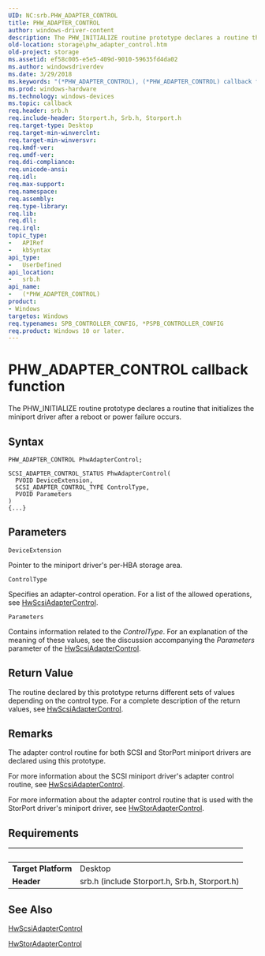 ```yaml
---
UID: NC:srb.PHW_ADAPTER_CONTROL
title: PHW_ADAPTER_CONTROL
author: windows-driver-content
description: The PHW_INITIALIZE routine prototype declares a routine that initializes the miniport driver after a reboot or power failure occurs.
old-location: storage\phw_adapter_control.htm
old-project: storage
ms.assetid: ef58c005-e5e5-409d-9010-59635fd4da02
ms.author: windowsdriverdev
ms.date: 3/29/2018
ms.keywords: "(*PHW_ADAPTER_CONTROL), (*PHW_ADAPTER_CONTROL) callback function [Storage Devices], ide_minikr_fb5a2e9f-b755-417e-b152-ef680c85c16a.xml, srb/(*PHW_ADAPTER_CONTROL), storage.phw_adapter_control"
ms.prod: windows-hardware
ms.technology: windows-devices
ms.topic: callback
req.header: srb.h
req.include-header: Storport.h, Srb.h, Storport.h
req.target-type: Desktop
req.target-min-winverclnt: 
req.target-min-winversvr: 
req.kmdf-ver: 
req.umdf-ver: 
req.ddi-compliance: 
req.unicode-ansi: 
req.idl: 
req.max-support: 
req.namespace: 
req.assembly: 
req.type-library: 
req.lib: 
req.dll: 
req.irql: 
topic_type:
-	APIRef
-	kbSyntax
api_type:
-	UserDefined
api_location:
-	srb.h
api_name:
-	(*PHW_ADAPTER_CONTROL)
product:
- Windows
targetos: Windows
req.typenames: SPB_CONTROLLER_CONFIG, *PSPB_CONTROLLER_CONFIG
req.product: Windows 10 or later.
---
```



# PHW_ADAPTER_CONTROL callback function
The PHW_INITIALIZE routine prototype declares a routine that initializes the miniport driver after a reboot or power failure occurs.

## Syntax

```
PHW_ADAPTER_CONTROL PhwAdapterControl;

SCSI_ADAPTER_CONTROL_STATUS PhwAdapterControl(
  PVOID DeviceExtension,
  SCSI_ADAPTER_CONTROL_TYPE ControlType,
  PVOID Parameters
)
{...}
```

## Parameters

`DeviceExtension`

Pointer to the miniport driver's per-HBA storage area.

`ControlType`

Specifies an adapter-control operation. For a list of the allowed operations, see <a href="https://msdn.microsoft.com/library/windows/hardware/ff557274">HwScsiAdapterControl</a>.

`Parameters`

Contains information related to the <i>ControlType</i>. For an explanation of the meaning of these values, see the discussion accompanying the <i>Parameters</i> parameter of the <a href="https://msdn.microsoft.com/library/windows/hardware/ff557274">HwScsiAdapterControl</a>.


## Return Value

The routine declared by this prototype returns different sets of values depending on the control type. For a complete description of the return values, see <a href="https://msdn.microsoft.com/library/windows/hardware/ff557274">HwScsiAdapterControl</a>.

## Remarks

The adapter control routine for both SCSI and StorPort miniport drivers are declared using this prototype. 

For more information about the SCSI miniport driver's adapter control routine, see <a href="https://msdn.microsoft.com/library/windows/hardware/ff557274">HwScsiAdapterControl</a>. 

For more information about the adapter control routine that is used with the StorPort driver's miniport driver, see <a href="https://msdn.microsoft.com/library/windows/hardware/ff557365">HwStorAdapterControl</a>.

## Requirements
| &nbsp; | &nbsp; |
| ---- |:---- |
| **Target Platform** | Desktop |
| **Header** | srb.h (include Storport.h, Srb.h, Storport.h) |

## See Also

<a href="https://msdn.microsoft.com/library/windows/hardware/ff557274">HwScsiAdapterControl</a>



<a href="https://msdn.microsoft.com/library/windows/hardware/ff557365">HwStorAdapterControl</a>